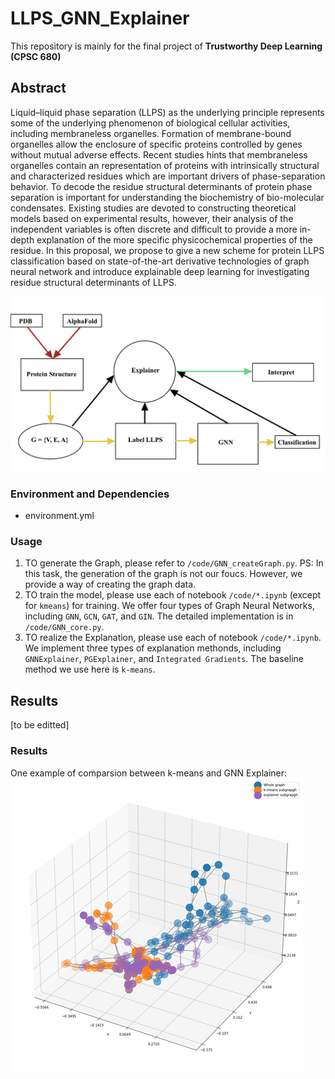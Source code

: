 # LLPS_GNN_Explainer

This repository is mainly for the final project of **Trustworthy Deep Learning (CPSC 680)**

## Abstract
Liquid–liquid phase separation (LLPS) as the underlying principle represents some of the underlying phenomenon of biological cellular activities, including membraneless organelles. Formation of membrane-bound organelles allow the enclosure of specific proteins controlled by genes without mutual adverse effects. Recent studies hints that membraneless organelles contain an representation of proteins with intrinsically structural and characterized residues which are important drivers of phase-separation behavior. To decode the residue structural determinants of protein phase separation is important for understanding the biochemistry of bio-molecular condensates. Existing studies are devoted to constructing theoretical models based on experimental results, however, their analysis of the independent variables is often discrete and difficult to provide a more in-depth explanation of the more specific physicochemical properties of the residue. In this proposal, we propose to give a new scheme for protein LLPS classification based on state-of-the-art derivative technologies of graph neural network and introduce explainable deep learning for investigating residue structural determinants of LLPS.

![image](/images/workflow.JPEG)

### Environment and Dependencies

 * environment.yml

### Usage
1. TO generate the Graph, please refer to `/code/GNN_createGraph.py`. PS: In this task, the generation of the graph is not our foucs. However, we provide a way of creating the graph data.
2. TO train the model, please use each of notebook `/code/*.ipynb` (except for `kmeans`) for training. We offer four types of Graph Neural Networks, including `GNN`, `GCN`, `GAT`, and `GIN`. The detailed implementation is in `/code/GNN_core.py`.
3. TO realize the Explanation, please use each of notebook `/code/*.ipynb`. We implement three types of explanation methonds, including `GNNExplainer`, `PGExplainer`, and `Integrated Gradients`. The baseline method we use here is `k-means`.


## Results
[to be editted]

### Results
One example of comparsion between k-means and GNN Explainer:
![image](/images/example.png)
